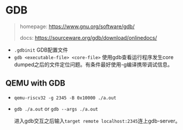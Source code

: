 # GDB

> homepage: https://www.gnu.org/software/gdb/
> 
> docs: https://sourceware.org/gdb/download/onlinedocs/

- `.gdbinit` GDB配置文件
- `gdb <executable-file> <core-file>` 使用gdb查看运行程序发生core dumped之后的文件定位问题。有条件<executable-file>最好使用-g编译携带调试信息。
  
## QEMU with GDB


- `qemu-riscv32 -g 2345 -B 0x10000 ./a.out`
- `gdb ./a.out` or `gdb --args ./a.out`
  
  进入gdb交互之后输入`target remote localhost:2345`连上gdb-server。
  
